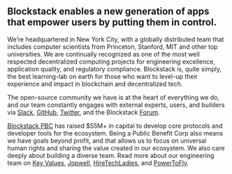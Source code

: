 ## Blockstack enables a new generation of apps that empower users by putting them in control.

We’re headquartered in New York City, with a globally distributed team that includes computer scientists from Princeton, Stanford, MIT and other top universities. We are continually recognized as one of the most well respected decentralized computing projects for engineering excellence, application quality, and regulatory compliance. Blockstack is, quite simply, the best learning-lab on earth for those who want to level-up their experience and impact in blockchain and decentralized tech.

The open-source community we have is at the heart of everything we do, and our team constantly engages with external experts, users, and builders via [Slack](https://docs.google.com/a/blockstack.com/forms/d/e/1FAIpQLSed5Mnu0G5ZMJdWs6cTO_8sTJfUVfe1sYL6WFDcD51_XuQkZw/viewform), [GitHub](https://github.com/blockstack), [Twitter](https://twitter.com/blockstack), and the Blockstack [Forum](https://forum.blockstack.org/).

[Blockstack PBC](/pbc) has raised $55M+ in capital to develop core protocols and developer tools for the ecosystem. Being a Public Benefit Corp also means we have goals beyond profit, and that allows us to focus on universal human rights and sharing the value created in our ecosystem. We also care deeply about building a diverse team. Read more about our engineering team on [Key Values](https://www.keyvalues.com/blockstack), [Jopwell](https://www.jopwell.com/), [HireTechLadies](https://new.hiretechladies.com/), and [PowerToFly](https://powertofly.com/companies/blockstack).
